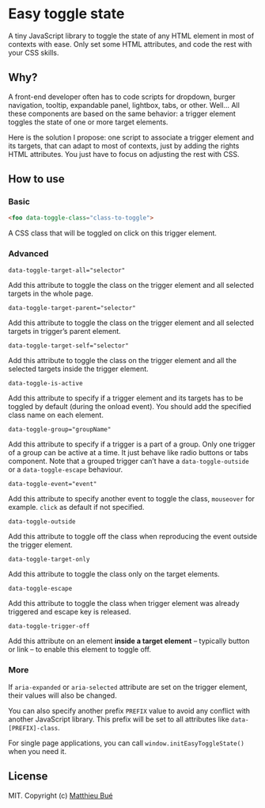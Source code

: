 # Easy toggle state

A tiny JavaScript library to toggle the state of any HTML element in most of contexts with ease. Only set some HTML attributes, and code the rest with your CSS skills.

## Why?

A front-end developer often has to code scripts for dropdown, burger navigation, tooltip, expandable panel, lightbox, tabs, or other. Well… All these components are based on the same behavior: a trigger element toggles the state of one or more target elements.

Here is the solution I propose: one script to associate a trigger element and its targets, that can adapt to most of contexts, just by adding the rights HTML attributes. You just have to focus on adjusting the rest with CSS.

## How to use

### Basic

```html
<foo data-toggle-class="class-to-toggle">
```
A CSS class that will be toggled on click on this trigger element.

###	Advanced

```
data-toggle-target-all="selector"
```
Add this attribute to toggle the class on the trigger element and all selected targets in the whole page.

```
data-toggle-target-parent="selector"
```
Add this attribute to toggle the class on the trigger element and all selected targets in trigger’s parent element.

```
data-toggle-target-self="selector"
```
Add this attribute to toggle the class on the trigger element and all the selected targets inside the trigger element.

```
data-toggle-is-active
```
Add this attribute to specify if a trigger element and its targets has to be toggled by default (during the onload event). You should add the specified class name on each element.

```
data-toggle-group="groupName"
```
Add this attribute to specify if a trigger is a part of a group. Only one trigger of a group can be active at a time. It just behave like radio buttons or tabs component.
Note that a grouped trigger can’t have a ``data-toggle-outside`` or a ``data-toggle-escape`` behaviour.

```
data-toggle-event="event"
```
Add this attribute to specify another event to toggle the class, ``mouseover`` for example. ``click`` as default if not specified.

```
data-toggle-outside
```
Add this attribute to toggle off the class when reproducing the event outside the trigger element.

```
data-toggle-target-only
```
Add this attribute to toggle the class only on the target elements.

```
data-toggle-escape
```
Add this attribute to toggle the class when trigger element was already triggered and escape key is released.

```
data-toggle-trigger-off
```
Add this attribute on an element __inside a target element__ – typically button or link – to enable this element to toggle off.

### More

If ``aria-expanded`` or ``aria-selected`` attribute are set on the trigger element, their values will also be changed.

You can also specify another prefix ``PREFIX`` value to avoid any conflict with another JavaScript library. This prefix will be set to all attributes like ``data-[PREFIX]-class``.

For single page applications, you can call ``window.initEasyToggleState()`` when you need it.

## License

MIT. Copyright (c) [Matthieu Bué](https://twikito.com)
